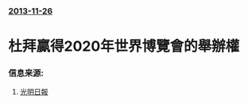 ### [2013-11-26](/news/2013/11/26/index.md)

##### 
#  杜拜贏得2020年世界博覽會的舉辦權 




### 信息来源:

1. [光明日報](http://epaper.gmw.cn/gmrb/html/2013-11/29/nw.D110000gmrb_20131129_3-08.htm)
